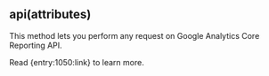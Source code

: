 ## api(attributes)

This method lets you perform any request on Google Analytics Core Reporting API.

Read {entry:1050:link} to learn more.
